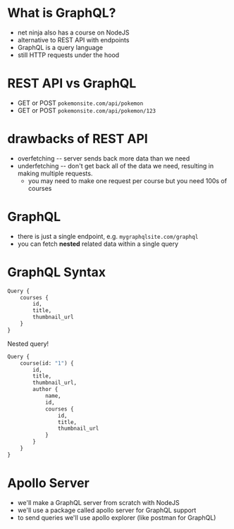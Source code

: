 # What is GraphQL?

- net ninja also has a course on NodeJS
- alternative to REST API with endpoints
- GraphQL is a query language
- still HTTP requests under the hood

# REST API vs GraphQL

- GET or POST `pokemonsite.com/api/pokemon`
- GET or POST `pokemonsite.com/api/pokemon/123`

# drawbacks of REST API

- overfetching -- server sends back more data than we need
- underfetching -- don't get back all of the data we need, resulting in making multiple requests.
  - you may need to make one request per course but you need 100s of courses

# GraphQL

- there is just a single endpoint, e.g. `mygraphqlsite.com/graphql`
- you can fetch **nested** related data within a single query

# GraphQL Syntax

```graphql
Query {
    courses {
        id,
        title,
        thumbnail_url
    }
}
```

Nested query!

```graphql
Query {
    course(id: "1") {
        id,
        title,
        thumbnail_url,
        author {
            name,
            id,
            courses {
                id,
                title,
                thumbnail_url
            }
        }
    }
}
```
# Apollo Server

- we'll make a GraphQL server from scratch with NodeJS
- we'll use a package called apollo server for GraphQL support
- to send queries we'll use apollo explorer (like postman for GraphQL)



